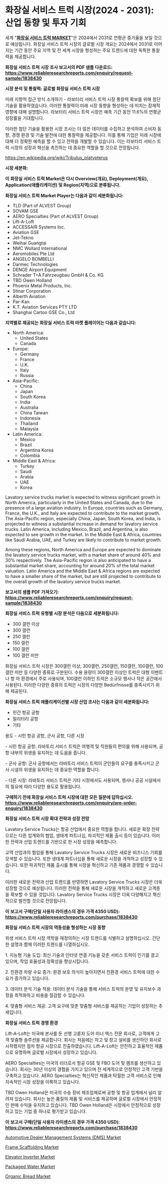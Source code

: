<p><h1>화장실 서비스 트럭 시장(2024 - 2031): 산업 동향 및 투자 기회</h1></p><p>세계 "<strong><a href="https://www.reliableresearchreports.com/lavatory-service-trucks-r1838430">화장실 서비스 트럭 MARKET</a></strong>"은 2024에서 2031로 연평균 증가율을 보일 것으로 예상됩니다. 화장실 서비스 트럭 시장의 글로벌 시장 개요는 2024에서 2031로 이어지는 기간 동안 주요 지역 및 전 세계 시장을 형성하는 주요 트렌드에 대한 독특한 통찰력을 제공합니다.</p>
<p><strong>화장실 서비스 트럭 시장 조사 보고서의 PDF 샘플 다운로드: <a href="https://www.reliableresearchreports.com/enquiry/request-sample/1838430">https://www.reliableresearchreports.com/enquiry/request-sample/1838430</a></strong></p>
<p><strong>시장 분석 및 통찰력: 글로벌 화장실 서비스 트럭 시장</strong></p>
<p><p>미래 지향적 접근 방식 소개하기 - 라보터리 서비스 트럭 시장 통찰력 확보를 위해 첨단 기술을 활용하였습니다. 이러한 통찰력이 미래 시장 동향을 형성하는 데 미치는 잠재적 영향에 대해 설명합니다. 라보터리 서비스 트럭 시장은 예측 기간 동안 11.6%의 연평균 성장률을 기대합니다. </p><p>이러한 첨단 기술을 활용한 시장 조사는 더 많은 데이터를 수집하고 분석하여 소비자 동향, 경쟁 환경 및 기술 발전에 대한 통찰력을 제공합니다. 이를 통해 기업은 미래 시장에 대해 더 정확한 예측을 할 수 있고 전략을 개발할 수 있습니다. 이는 라보터리 서비스 트럭 시장의 성장과 혁신을 촉진하는 데 중요한 역할을 할 것으로 전망됩니다.</p></p>
<p><a href="%7CAUTHORITHY_DOMAIN_URL%7C">https://en.wikipedia.org/wiki/Tribulus_platypterus</a></p>
<p><strong>시장 세분화:</strong></p>
<p><strong>이 화장실 서비스 트럭 Market은 다시 Overview(개요), Deployment(개요), Application(애플리케이션) 및 Region(지역)으로 분류됩니다.</strong></p>
<p><strong>화장실 서비스 트럭 Market Player는 다음과 같이 세분화됩니다:</strong></p>
<p><ul><li>TLD (Part of ALVEST Group)</li><li>SOVAM GSE</li><li>AERO Specialties (Part of ALVEST Group)</li><li>Lift-A-Loft</li><li>ACCESSAIR Systems Inc.</li><li>Aviation GSE</li><li>Jet-Tekno</li><li>Weihai Guangtai</li><li>NMC Wollard International</li><li>Aeromobiles Pte Ltd</li><li>ANGELO BOMBELLI</li><li>Darmec Technologies</li><li>DENGE Airport Equipment</li><li>Schrader T+A Fahrzeugbau GmbH & Co. KG</li><li>TBD Owen Holland</li><li>Phoenix Metal Products, Inc.</li><li>Stinar Corporation</li><li>Alberth Aviation</li><li>Par-Kan</li><li>K.T. Aviation Services PTY LTD</li><li>Shanghai Cartoo GSE Co., Ltd</li></ul></p>
<p><strong>지역별로 제공되는 화장실 서비스 트럭 마켓 플레이어는 다음과 같습니다:</strong></p>
<p><ul>
    <li>
        North America:
        <ul>
            <li>United States</li>
            <li>Canada</li>
        </ul>
    </li>
    <li>
        Europe:
        <ul>
            <li>Germany</li>
            <li>France</li>
            <li>U.K.</li>
            <li>Italy</li>
            <li>Russia</li>
        </ul>
    </li>
    <li>
        Asia-Pacific:
        <ul>
            <li>China</li>
            <li>Japan</li>
            <li>South Korea</li>
            <li>India</li>
            <li>Australia</li>
            <li>China Taiwan</li>
            <li>Indonesia</li>
            <li>Thailand</li>
            <li>Malaysia</li>
        </ul>
    </li>
    <li>
        Latin America:
        <ul>
            <li>Mexico</li>
            <li>Brazil</li>
            <li>Argentina Korea</li>
            <li>Colombia</li>
        </ul>
    </li>
    <li>
        Middle East & Africa:
        <ul>
            <li>Turkey</li>
            <li>Saudi</li>
            <li>Arabia</li>
            <li>UAE</li>
            <li>Korea</li>
        </ul>
    </li>
    </ul></p>
<p><p>Lavatory service trucks market is expected to witness significant growth in North America, particularly in the United States and Canada, due to the presence of a large aviation industry. In Europe, countries such as Germany, France, the U.K., and Italy are expected to contribute to the market growth. The Asia-Pacific region, especially China, Japan, South Korea, and India, is projected to witness a substantial increase in demand for lavatory service trucks. Latin America, including Mexico, Brazil, and Argentina, is also expected to see growth in the market. In the Middle East & Africa, countries like Saudi Arabia, UAE, and Turkey are likely to contribute to market growth.</p><p>Among these regions, North America and Europe are expected to dominate the lavatory service trucks market, with a market share of around 40% and 30% respectively. The Asia-Pacific region is also anticipated to have a substantial market share, accounting for around 20% of the total market valuation. Latin America and the Middle East & Africa regions are expected to have a smaller share of the market, but are still projected to contribute to the overall growth of the lavatory service trucks market.</p></p>
<p><strong>보고서의 샘플 PDF 가져오기: <a href="https://www.reliableresearchreports.com/enquiry/request-sample/1838430">https://www.reliableresearchreports.com/enquiry/request-sample/1838430</a></strong></p>
<p><strong>화장실 서비스 트럭 유형별 시장 분석은 다음으로 세분화됩니다:</strong></p>
<p><ul><li>300 갤런 이상</li><li>300 갤런</li><li>250 갤런</li><li>150 갤런</li><li>100 갤런</li><li>100 갤런 미만</li></ul></p>
<p><p>화장실 서비스 트럭 시장은 300갤런 이상, 300갤런, 250갤런, 150갤런, 100갤런, 100갤런 미만 등 다양한 종류로 구분된다. 수용 용량이 300갤런 이상인 트럭은 대형 이벤트나 항 마 환경에서 주로 사용되며, 100갤런 이하인 트럭은 소규모 행사나 작은 공간에서 사용된다. 이러한 다양한 종류의 트럭은 시장의 다양한 Bedürfnisse를 충족시키기 위해 제공된다.</p></p>
<p><strong>화장실 서비스 트럭 애플리케이션별 시장 산업 조사는 다음과 같이 세분화됩니다:</strong></p>
<p><ul><li>민간 항공 공항</li><li>밀리터리 공항</li><li>기타</li></ul></p>
<p><p>용도 - 시민 항공 공항, 군사 공항, 다른 시장</p><p>- 시민 항공 공항: 라바토리 서비스 트럭은 여행객 및 직원들의 편의를 위해 사용되며, 공항 내부의 위생을 유지하는 데 도움을 줍니다.</p><p>- 군사 공항: 군사 공항에서는 라바토리 서비스 트럭이 군인들의 요구를 충족시키고 군사 시설의 위생을 유지하는 데 중요한 역할을 합니다.</p><p>- 다른 시장: 라바토리 서비스 트럭은 기타 시장에서도 사용되며, 행사나 공공 시설에서의 필요에 따라 다양한 용도로 활용됩니다.</p></p>
<p><strong>구매하기 전에 화장실 서비스 트럭 시장에 대한 모든 질문에 답하십시오. <a href="https://www.reliableresearchreports.com/enquiry/pre-order-enquiry/1838430">https://www.reliableresearchreports.com/enquiry/pre-order-enquiry/1838430</a></strong></p>
<p><strong>화장실 서비스 트럭 시장 확대 전략과 성장 전망</strong></p>
<p><p>Lavatory Service Trucks는 항공 산업에서 중요한 역할을 합니다. 새로운 확장 전략으로는 다른 업계와의 협업, 생태계 파트너십, 파괴적인 제품 출시 등이 있습니다. 이러한 전략과 산업 트렌드를 기반으로 한 시장 성장을 예측합니다.</p><p>교역 산업과의 협업을 통해 Lavatory Service Trucks 시장은 새로운 비즈니스 기회를 모색할 수 있습니다. 또한 생태계 파트너십을 통해 새로운 시장을 개척하고 성장할 수 있습니다. 또한 파괴적인 제품 출시를 통해 시장을 혁신하고 기존 제품과 경쟁할 수 있습니다.</p><p>이러한 새로운 전략과 산업 트렌드를 반영하면 Lavatory Service Trucks 시장은 더욱 성장할 것으로 예상됩니다. 이러한 전략을 통해 새로운 시장을 개척하고 새로운 고객층을 확보할 수 있을 것입니다. Lavatory Service Trucks 시장은 더욱 다양해지고 혁신적으로 발전할 것으로 전망됩니다.</p></p>
<p><strong>이 보고서 구매(단일 사용자 라이센스의 경우 가격 4350 USD): <a href="https://www.reliableresearchreports.com/purchase/1838430">https://www.reliableresearchreports.com/purchase/1838430</a></strong></p>
<p><strong>화장실 서비스 트럭 시장의 역동성을 형성하는 시장 동향</strong></p>
<p><p>위생 서비스 트럭 시장 역학을 재정의하는 시장 트렌드를 식별하고 설명하십시오. 간단한 설명과 함께 이러한 트렌드를 나열하십시오.</p><p>1. 지능형 기술 도입: 최신 기술과 인터넷 연결 기능을 갖춘 서비스 트럭이 인기를 끌고 있으며, 작업 효율성과 정확성을 향상시킵니다.</p><p>2. 친환경 차량 수요 증가: 환경 보호 의식이 높아지면서 친환경 서비스 트럭에 대한 수요가 증가하고 있습니다.</p><p>3. 데이터 분석 기술 적용: 데이터 분석 기술을 통해 서비스 트럭의 운영 및 유지보수 과정을 최적화하고 비용을 절감할 수 있습니다.</p><p>4. 맞춤형 서비스 제공: 고객 요구에 맞춘 맞춤형 서비스를 제공하는 기업이 성장하는 추세입니다.</p></p>
<p><strong>화장실 서비스 트럭 경쟁 환경</strong></p>
<p><p>Lift-A-Loft는 미국에 본사를 둔 선행 고륜자 도어 미너 엑스 전문 회사로, 고객에게 고객 맞춤형 솔루션을 제공합니다. 회사는 처음에는 차고 및 창고 설비를 생산하던 회사로 시작했지만 점차 항공 시장으로 진출하였습니다. Lift-A-Loft는 안전하고 효율적인 제품으로 유명하며 글로벌 시장에서 성장하고 있습니다.</p><p>AERO Specialties는 미국의 리더로서 항공 GSE 및 FBO 도어 및 램프를 생산하고 있습니다. 회사는 30년 이상의 경험을 가지고 있으며 전 세계적으로 안정적인 고객 기반을 구축하고 있습니다. AERO Specialties는 혁신적인 제품과 탁월한 고객 서비스로 인해 지속적인 시장 성장을 이룩하고 있습니다.</p><p>TBD Owen Holland은 미국의 수송 장비 제조업체로써 공항 및 항공 업계에서 널리 알려져 있습니다. 회사는 높은 품질의 제품 및 서비스를 제공하며 글로벌 시장에서 안정적인 판매 수익을 유지하고 있습니다. TBD Owen Holland은 시장에서 안정적으로 성장하고 있는 기업 중 하나로 평가받고 있습니다.</p></p>
<p><strong>이 보고서 구매(단일 사용자 라이센스의 경우 가격 4350 USD): <a href="https://www.reliableresearchreports.com/purchase/1838430">https://www.reliableresearchreports.com/purchase/1838430</a></strong></p>
<p><p><a href="https://issuu.com/reportprime-2/docs/automotive-dealer-management-system_81a0a23a640a35">Automotive Dealer Management Systems (DMS) Market</a></p><p><a href="https://www.linkedin.com/pulse/analyzing-frame-scaffolding-market-dynamics-growth-drivers-bleee?trackingId=nh3j0RzHQg6bRdTQit0q8w%3D%3D">Frame Scaffolding Market</a></p><p><a href="https://www.linkedin.com/pulse/analyzing-elevator-inverter-market-dynamics-growth-drivers-xgjfe?trackingId=nyDhXI7QRqCwhPkdEnkWew%3D%3D">Elevator Inverter Market</a></p><p><a href="https://github.com/gdfhhhj/Market-Research-Report-List-6/blob/main/packaged-water-market.md">Packaged Water Market</a></p><p><a href="https://github.com/RichRobinson5/Market-Research-Report-List-6/blob/main/organic-bread-market.md">Organic Bread Market</a></p></p>